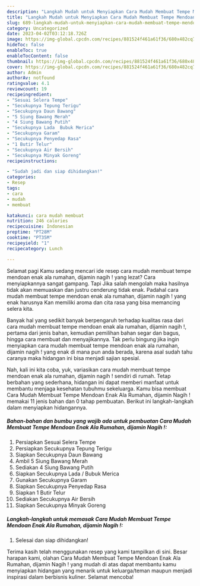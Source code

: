 ```yaml
---
description: "Langkah Mudah untuk Menyiapkan Cara Mudah Membuat Tempe Mendoan Enak Ala Rumahan, dijamin Nagih ! yang Bikin Ngiler, Buat Buka Puasa Lezat"
title: "Langkah Mudah untuk Menyiapkan Cara Mudah Membuat Tempe Mendoan Enak Ala Rumahan, dijamin Nagih ! yang Bikin Ngiler, Buat Buka Puasa Lezat"
slug: 689-langkah-mudah-untuk-menyiapkan-cara-mudah-membuat-tempe-mendoan-enak-ala-rumahan-dijamin-nagih-yang-bikin-ngiler-buat-buka-puasa-lezat
category: Uncategorized
date: 2023-04-02T03:12:18.726Z
image: https://img-global.cpcdn.com/recipes/881524f461a61f36/680x482cq70/cara-mudah-membuat-tempe-mendoan-enak-ala-rumahan-dijamin-nagih-foto-resep-utama.jpg
hideToc: false
enableToc: true
enableTocContent: false
thumbnail: https://img-global.cpcdn.com/recipes/881524f461a61f36/680x482cq70/cara-mudah-membuat-tempe-mendoan-enak-ala-rumahan-dijamin-nagih-foto-resep-utama.jpg
cover: https://img-global.cpcdn.com/recipes/881524f461a61f36/680x482cq70/cara-mudah-membuat-tempe-mendoan-enak-ala-rumahan-dijamin-nagih-foto-resep-utama.jpg
author: Admin
authorAv: notfound
ratingvalue: 4.1
reviewcount: 19
recipeingredient:
- "Sesuai Selera Tempe"
- "Secukupnya Tepung Terigu"
- "Secukupnya Daun Bawang"
- "5 Siung Bawang Merah"
- "4 Siung Bawang Putih"
- "Secukupnya Lada  Bubuk Merica"
- "Secukupnya Garam"
- "Secukupnya Penyedap Rasa"
- "1 Butir Telur"
- "Secukupnya Air Bersih"
- "Secukupnya Minyak Goreng"
recipeinstructions:

- "Sudah jadi dan siap dihidangkan!"
categories:
- Resep
tags:
- cara
- mudah
- membuat

katakunci: cara mudah membuat 
nutrition: 246 calories
recipecuisine: Indonesian
preptime: "PT28M"
cooktime: "PT35M"
recipeyield: "1"
recipecategory: Lunch

---
```



Selamat pagi Kamu sedang mencari ide resep cara mudah membuat tempe mendoan enak ala rumahan, dijamin nagih ! yang lezat? Cara menyiapkannya sangat gampang. Tapi Jika salah mengolah maka hasilnya tidak akan memuaskan dan justru cenderung tidak enak. Padahal cara mudah membuat tempe mendoan enak ala rumahan, dijamin nagih ! yang enak harusnya Kan memiliki aroma dan cita rasa yang bisa memancing selera kita.


Banyak hal yang sedikit banyak berpengaruh terhadap kualitas rasa dari cara mudah membuat tempe mendoan enak ala rumahan, dijamin nagih !, pertama dari jenis bahan, kemudian pemilihan bahan segar dan bagus, hingga cara membuat dan menyajikannya. Tak perlu bingung jika ingin menyiapkan cara mudah membuat tempe mendoan enak ala rumahan, dijamin nagih ! yang enak di mana pun anda berada, karena asal sudah tahu caranya maka hidangan ini bisa menjadi sajian spesial.




Nah, kali ini kita coba, yuk, variasikan cara mudah membuat tempe mendoan enak ala rumahan, dijamin nagih ! sendiri di rumah. Tetap berbahan yang sederhana, hidangan ini dapat memberi manfaat untuk membantu menjaga kesehatan tubuhmu sekeluarga. Kamu bisa membuat Cara Mudah Membuat Tempe Mendoan Enak Ala Rumahan, dijamin Nagih ! memakai 11 jenis bahan dan 0 tahap pembuatan. Berikut ini langkah-langkah dalam menyiapkan hidangannya.

<!--inarticleads1-->

##### Bahan-bahan dan bumbu yang wajib ada untuk pembuatan Cara Mudah Membuat Tempe Mendoan Enak Ala Rumahan, dijamin Nagih !:

1. Persiapkan Sesuai Selera Tempe
1. Persiapkan Secukupnya Tepung Terigu
1. Siapkan Secukupnya Daun Bawang
1. Ambil 5 Siung Bawang Merah
1. Sediakan 4 Siung Bawang Putih
1. Siapkan Secukupnya Lada / Bubuk Merica
1. Gunakan Secukupnya Garam
1. Siapkan Secukupnya Penyedap Rasa
1. Siapkan 1 Butir Telur
1. Sediakan Secukupnya Air Bersih
1. Siapkan Secukupnya Minyak Goreng




<!--inarticleads2-->

##### Langkah-langkah untuk memasak Cara Mudah Membuat Tempe Mendoan Enak Ala Rumahan, dijamin Nagih !:


1. Selesai dan siap dihidangkan!



Terima kasih telah menggunakan resep yang kami tampilkan di sini. Besar harapan kami, olahan Cara Mudah Membuat Tempe Mendoan Enak Ala Rumahan, dijamin Nagih ! yang mudah di atas dapat membantu kamu menyiapkan hidangan yang menarik untuk keluarga/teman maupun menjadi inspirasi dalam berbisnis kuliner. Selamat mencoba!
